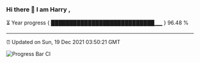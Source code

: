 ### Hi there 👋 I am Harry , 

⏳ Year progress { ████████████████████████████▁▁ } 96.48 %

---

⏰ Updated on Sun, 19 Dec 2021 03:50:21 GMT

![Progress Bar CI](https://github.com/duykhang68/duykhang68/workflows/Progress%20Bar%20CI/badge.svg)

